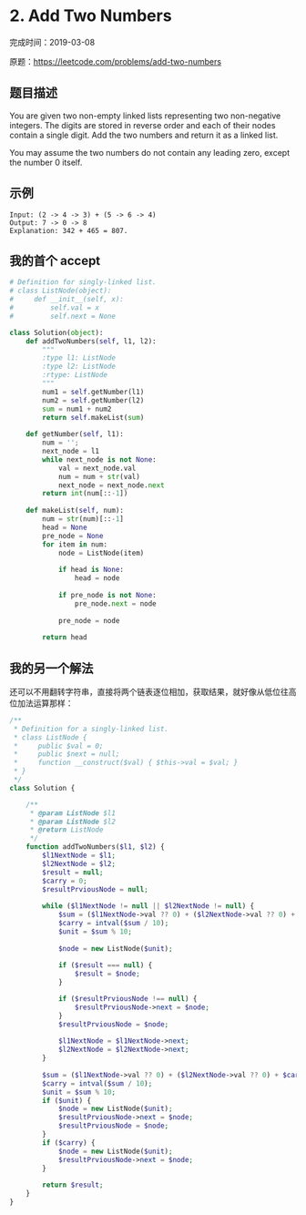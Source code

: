 # 2. Add Two Numbers

完成时间：2019-03-08

原题：https://leetcode.com/problems/add-two-numbers

## 题目描述

You are given two non-empty linked lists representing two non-negative integers. The digits are stored in reverse order and each of their nodes contain a single digit. Add the two numbers and return it as a linked list.

You may assume the two numbers do not contain any leading zero, except the number 0 itself.

## 示例

```
Input: (2 -> 4 -> 3) + (5 -> 6 -> 4)
Output: 7 -> 0 -> 8
Explanation: 342 + 465 = 807.
```

## 我的首个 accept
```python
# Definition for singly-linked list.
# class ListNode(object):
#     def __init__(self, x):
#         self.val = x
#         self.next = None

class Solution(object):
    def addTwoNumbers(self, l1, l2):
        """
        :type l1: ListNode
        :type l2: ListNode
        :rtype: ListNode
        """
        num1 = self.getNumber(l1)
        num2 = self.getNumber(l2)
        sum = num1 + num2
        return self.makeList(sum)
    
    def getNumber(self, l1):
        num = '';
        next_node = l1
        while next_node is not None:
            val = next_node.val
            num = num + str(val)
            next_node = next_node.next
        return int(num[::-1])
    
    def makeList(self, num):
        num = str(num)[::-1]
        head = None
        pre_node = None
        for item in num:
            node = ListNode(item)
            
            if head is None:
                head = node
            
            if pre_node is not None:
                pre_node.next = node
            
            pre_node = node
        
        return head
```

## 我的另一个解法

还可以不用翻转字符串，直接将两个链表逐位相加，获取结果，就好像从低位往高位加法运算那样：

```php
/**
 * Definition for a singly-linked list.
 * class ListNode {
 *     public $val = 0;
 *     public $next = null;
 *     function __construct($val) { $this->val = $val; }
 * }
 */
class Solution {

    /**
     * @param ListNode $l1
     * @param ListNode $l2
     * @return ListNode
     */
    function addTwoNumbers($l1, $l2) {
        $l1NextNode = $l1;
        $l2NextNode = $l2;
        $result = null;
        $carry = 0;
        $resultPrviousNode = null;
        
        while ($l1NextNode != null || $l2NextNode != null) {
            $sum = ($l1NextNode->val ?? 0) + ($l2NextNode->val ?? 0) + $carry;
            $carry = intval($sum / 10);
            $unit = $sum % 10;
            
            $node = new ListNode($unit);
                
            if ($result === null) {
                $result = $node;
            }

            if ($resultPrviousNode !== null) {
                $resultPrviousNode->next = $node;
            }
            $resultPrviousNode = $node;
            
            $l1NextNode = $l1NextNode->next;
            $l2NextNode = $l2NextNode->next;
        }
        
        $sum = ($l1NextNode->val ?? 0) + ($l2NextNode->val ?? 0) + $carry;
        $carry = intval($sum / 10);
        $unit = $sum % 10;
        if ($unit) {
            $node = new ListNode($unit);
            $resultPrviousNode->next = $node;
            $resultPrviousNode = $node;
        }
        if ($carry) {
            $node = new ListNode($unit);
            $resultPrviousNode->next = $node;
        }
        
        return $result;
    }
}
```